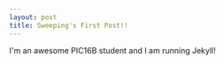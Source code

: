 ```yaml
---
layout: post
title: Sweeping's First Post!! 
---
```

I'm an awesome PIC16B student and I am running Jekyll! 
